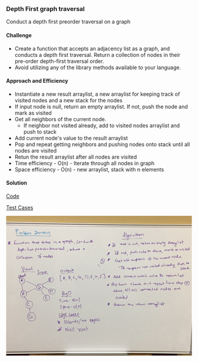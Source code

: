 ### Depth First graph traversal
Conduct a depth first preorder traversal on a graph

#### Challenge
- Create a function that accepts an adjacency list as a graph, and conducts a depth first traversal. Return a collection of nodes in their pre-order depth-first traversal order.
- Avoid utilizing any of the library methods available to your language.

#### Approach and Efficiency
- Instantiate a new result arraylist, a new arraylist for keeping track of visited nodes and a new stack for the nodes
- If input node is null, return an empty arraylist. If not, push the node and mark as visited
- Get all neighbors of the current node.
  - If neighbor not visited already, add to visited nodes arraylist and push to stack
- Add current node's value to the result arraylist
- Pop and repeat getting neighbors and pushing nodes onto stack until all nodes are visited
- Retun the result arraylist after all nodes are visited
- Time efficiency - O(n) - Iterate through all nodes in graph
- Space efficiency - O(n) - new arraylist, stack with n elements

#### Solution
[Code](https://github.com/gpadmapriya/data-structures-and-algorithms/tree/master/Data_Structures/src/main/java/datastructures/graph/DepthFirst/DepthFirst.java)

[Test Cases](https://github.com/gpadmapriya/data-structures-and-algorithms/tree/master/Data_Structures/src/test/java/datastructures/graph/DepthFirst/DepthFirstTest.java)

![Graph - Depth First Traversal](https://github.com/gpadmapriya/data-structures-and-algorithms/blob/master/assets/graph_depthfirst_traversal.JPG)